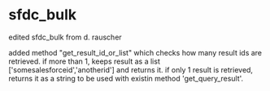 # sfdc_bulk
edited sfdc_bulk from d. rauscher

added method "get_result_id_or_list" which checks how many result ids are retrieved.
if more than 1, keeps result as a list ['somesalesforceid','anotherid'] and returns it.
if only 1 result is retrieved, returns it as a string to be used with existin method 'get_query_result'.

